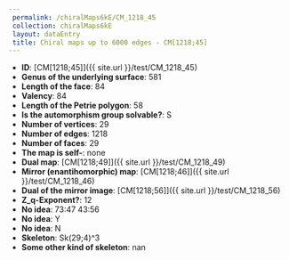 ```yaml
--- 
 permalink: /chiralMaps6kE/CM_1218_45 
 collection: chiralMaps6kE
 layout: dataEntry
 title: Chiral maps up to 6000 edges - CM[1218;45]
---
```


- **ID**: [CM[1218;45]]({{ site.url }}/test/CM_1218_45)
- **Genus of the underlying surface**: 581
- **Length of the face**: 84
- **Valency**: 84
- **Length of the Petrie polygon**: 58
- **Is the automorphism group solvable?**: S
- **Number of vertices**: 29
- **Number of edges**: 1218
- **Number of faces**: 29
- **The map is self-**: none
- **Dual map**: [CM[1218;49]]({{ site.url }}/test/CM_1218_49)
- **Mirror (enantihomorphic) map**: [CM[1218;46]]({{ site.url }}/test/CM_1218_46)
- **Dual of the mirror image**: [CM[1218;56]]({{ site.url }}/test/CM_1218_56)
- **Z_q-Exponent?**: 12
- **No idea**:  73:47 43:56
- **No idea**: Y
- **No idea**: N
- **Skeleton**: Sk(29;4)^3
- **Some other kind of skeleton**: nan
